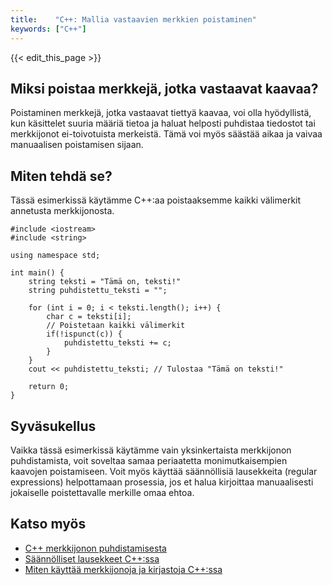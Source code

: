 ```yaml
---
title:    "C++: Mallia vastaavien merkkien poistaminen"
keywords: ["C++"]
---
```


{{< edit_this_page >}}

## Miksi poistaa merkkejä, jotka vastaavat kaavaa?

Poistaminen merkkejä, jotka vastaavat tiettyä kaavaa, voi olla hyödyllistä, kun käsittelet suuria määriä tietoa ja haluat helposti puhdistaa tiedostot tai merkkijonot ei-toivotuista merkeistä. Tämä voi myös säästää aikaa ja vaivaa manuaalisen poistamisen sijaan.

## Miten tehdä se?

Tässä esimerkissä käytämme C++:aa poistaaksemme kaikki välimerkit annetusta merkkijonosta.

```
#include <iostream>
#include <string>

using namespace std;

int main() {
    string teksti = "Tämä on, teksti!"
    string puhdistettu_teksti = "";
    
    for (int i = 0; i < teksti.length(); i++) {
        char c = teksti[i];
        // Poistetaan kaikki välimerkit
        if(!ispunct(c)) {
            puhdistettu_teksti += c;
        }
    }
    cout << puhdistettu_teksti; // Tulostaa "Tämä on teksti!"
    
    return 0;
}
```

## Syväsukellus

Vaikka tässä esimerkissä käytämme vain yksinkertaista merkkijonon puhdistamista, voit soveltaa samaa periaatetta monimutkaisempien kaavojen poistamiseen. Voit myös käyttää säännöllisiä lausekkeita (regular expressions) helpottamaan prosessia, jos et halua kirjoittaa manuaalisesti jokaiselle poistettavalle merkille omaa ehtoa.

## Katso myös

- [C++ merkkijonon puhdistamisesta](https://stackoverflow.com/questions/19138983/how-to-remove-punctuation-from-a-string-in-c)
- [Säännölliset lausekkeet C++:ssa](http://www.cplusplus.com/reference/regex/)
- [Miten käyttää merkkijonoja ja kirjastoja C++:ssa](https://www.tutorialspoint.com/cplusplus/cpp_strings.htm)